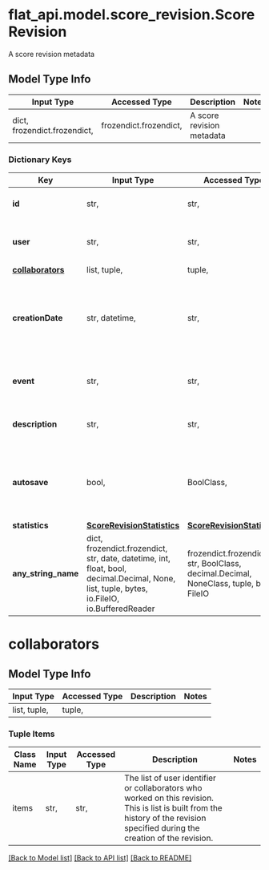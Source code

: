 # flat_api.model.score_revision.ScoreRevision

A score revision metadata

## Model Type Info
Input Type | Accessed Type | Description | Notes
------------ | ------------- | ------------- | -------------
dict, frozendict.frozendict,  | frozendict.frozendict,  | A score revision metadata | 

### Dictionary Keys
Key | Input Type | Accessed Type | Description | Notes
------------ | ------------- | ------------- | ------------- | -------------
**id** | str,  | str,  | The unique identifier of the revision. | [optional] 
**user** | str,  | str,  | The user identifier who created the revision | [optional] 
**[collaborators](#collaborators)** | list, tuple,  | tuple,  |  | [optional] 
**creationDate** | str, datetime,  | str,  | The date when this revision was created | [optional] value must conform to RFC-3339 date-time
**event** | str,  | str,  | The last event (action id) of the revision | [optional] 
**description** | str,  | str,  | A description associated to the revision | [optional] 
**autosave** | bool,  | BoolClass,  | True if this revision was automatically generated by Flat and not on purpose by the user.  | [optional] 
**statistics** | [**ScoreRevisionStatistics**](ScoreRevisionStatistics.md) | [**ScoreRevisionStatistics**](ScoreRevisionStatistics.md) |  | [optional] 
**any_string_name** | dict, frozendict.frozendict, str, date, datetime, int, float, bool, decimal.Decimal, None, list, tuple, bytes, io.FileIO, io.BufferedReader | frozendict.frozendict, str, BoolClass, decimal.Decimal, NoneClass, tuple, bytes, FileIO | any string name can be used but the value must be the correct type | [optional]

# collaborators

## Model Type Info
Input Type | Accessed Type | Description | Notes
------------ | ------------- | ------------- | -------------
list, tuple,  | tuple,  |  | 

### Tuple Items
Class Name | Input Type | Accessed Type | Description | Notes
------------- | ------------- | ------------- | ------------- | -------------
items | str,  | str,  | The list of user identifier or collaborators who worked on this revision. This is list is built from the history of the revision specified during the creation of the revision.  | 

[[Back to Model list]](../../README.md#documentation-for-models) [[Back to API list]](../../README.md#documentation-for-api-endpoints) [[Back to README]](../../README.md)

